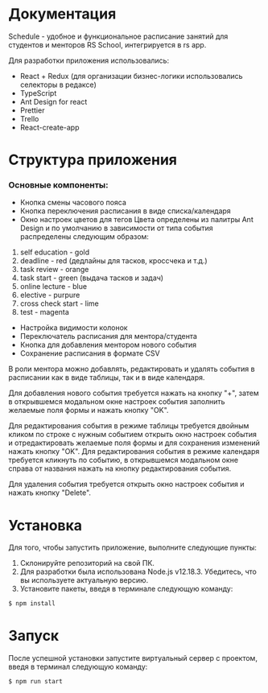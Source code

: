 # Документация

Schedule - удобное и функциональное расписание занятий для студентов и менторов RS School, интегрируется в rs app.

Для разработки приложения использовались:
- React + Redux (для организации бизнес-логики использовались селекторы в редаксе)
- TypeScript
- Ant Design for react
- Prettier
- Trello
- React-create-app

# Структура приложения

### Основные компоненты:
- Кнопка смены часового пояса
- Кнопка переключения расписания в виде списка/календаря
- Окно настроек цветов для тегов
Цвета определены из палитры Ant Design и по умолчанию в зависимости от типа события распределены следующим образом:
1) self education - gold
2) deadline - red (дедлайны для тасков, кроссчека и т.д.)
3) task review - orange
4) task start - green (выдача тасков и задач)
5) online lecture - blue
6) elective - purpure
7) cross check start - lime
8) test - magenta
- Настройка видимости колонок
- Переключатель расписания для ментора/студента
- Кнопка для добавления ментором нового события
- Сохранение расписания в формате CSV

В роли ментора можно добавлять, редактировать и удалять события в расписании как в виде таблицы, так и в виде календаря.

Для добавления нового события требуется нажать на кнопку "+", затем в открывшемся модальном окне настроек события заполнить желаемые поля формы и нажать кнопку "OK".

Для редактирования события в режиме таблицы требуется двойным кликом по строке с нужным событием открыть окно настроек события и отредактировать желаемые поля формы и для сохранения изменений нажать кнопку "OK".
Для редактирования события в режиме календаря требуется кликнуть по событию, в открывшемся модальном окне справа от названия нажать на кнопку редактирования события.

Для удаления события требуется открыть окно настроек события и нажать кнопку "Delete".

# Установка 
Для того, чтобы запустить приложение, выполните следующие пункты:

1) Склонируйте репозиторий на свой ПК.
2) Для разработки была использована Node.js v12.18.3. Убедитесь, что вы используете актуальную версию.
3) Установите пакеты, введя в терминале следующую команду:
```sh
$ npm install 
```
# Запуск
После успешной установки запустите виртуальный сервер с проектом, введя в терминал следующую команду:
```sh
$ npm run start
```
